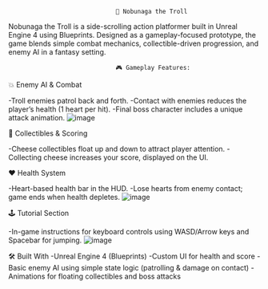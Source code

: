                                   🧌 Nobunaga the Troll
Nobunaga the Troll is a side-scrolling action platformer built in Unreal Engine 4 using Blueprints. Designed as a gameplay-focused prototype, the game blends simple combat mechanics, collectible-driven progression, and enemy AI in a fantasy setting.

                                  🎮 Gameplay Features:

💥 Enemy AI & Combat

  -Troll enemies patrol back and forth.
  -Contact with enemies reduces the player’s health (1 heart per hit).
  -Final boss character includes a unique attack animation.
![image](https://github.com/user-attachments/assets/6726fc47-6b8e-4bd4-a4a8-3cdb7b433db5)

🧀 Collectibles & Scoring

  -Cheese collectibles float up and down to attract player attention.
  -Collecting cheese increases your score, displayed on the UI.

❤️ Health System

  -Heart-based health bar in the HUD.
  -Lose hearts from enemy contact; game ends when health depletes.
![image](https://github.com/user-attachments/assets/d3a1b450-fc3f-4e94-a57a-331ce2ffb54d)

🕹️ Tutorial Section

  -In-game instructions for keyboard controls using WASD/Arrow keys and Spacebar for jumping.
![image](https://github.com/user-attachments/assets/d29445de-33b5-44a7-9e06-655b99d0a341)


🛠️ Built With
  -Unreal Engine 4 (Blueprints)
  -Custom UI for health and score
  -Basic enemy AI using simple state logic (patrolling & damage on contact)
  -Animations for floating collectibles and boss attacks
